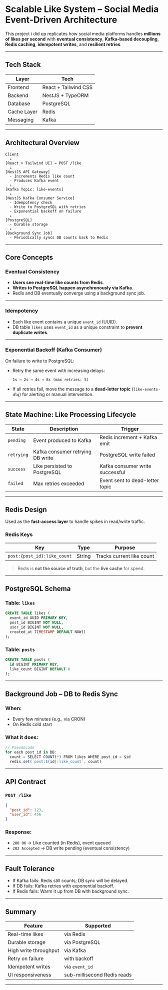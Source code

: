 # Scalable Like System – Social Media Event-Driven Architecture

This project i did up replicates how social media platforms handles **millions of likes per second** with **eventual consistency**, **Kafka-based decoupling**, **Redis caching**, **idempotent writes**, and **resilient retries**.

---

## Tech Stack

| Layer       | Tech                 |
| ----------- | -------------------- |
| Frontend    | React + Tailwind CSS |
| Backend     | NestJS + TypeORM     |
| Database    | PostgreSQL           |
| Cache Layer | Redis                |
| Messaging   | Kafka                |

---

## Architectural Overview

```
Client
  ↓
[React + Tailwind UI] ➔ POST /like
  ↓
[NestJS API Gateway]
  - Increments Redis like count
  - Produces Kafka event
  ↓
[Kafka Topic: like-events]
  ↓
[NestJS Kafka Consumer Service]
  - Idempotency check
  - Write to PostgreSQL with retries
  - Exponential backoff on failure
  ↓
[PostgreSQL]
  - Durable storage
  ↓
[Background Sync Job]
  - Periodically syncs DB counts back to Redis
```

---

## Core Concepts

### Eventual Consistency

- **Users see real-time like counts from Redis**.
- **Writes to PostgreSQL happen asynchronously via Kafka**.
- Redis and DB eventually converge using a background sync job.

---

### Idempotency

- Each like event contains a unique `event_id` (UUID).
- DB table `likes` uses `event_id` as a unique constraint to **prevent duplicate writes**.

---

### Exponential Backoff (Kafka Consumer)

On failure to write to PostgreSQL:

- Retry the same event with increasing delays:
  ```
  1s → 2s → 4s → 8s (max retries: 5)
  ```
- If all retries fail, move the message to a **dead-letter topic** (`like-events-dlq`) for alerting or manual intervention.

---

## State Machine: Like Processing Lifecycle

| State      | Description                      | Trigger                         |
| ---------- | -------------------------------- | ------------------------------- |
| `pending`  | Event produced to Kafka          | Redis increment + Kafka emit    |
| `retrying` | Kafka consumer retrying DB write | PostgreSQL write failed         |
| `success`  | Like persisted to PostgreSQL     | Kafka consumer write successful |
| `failed`   | Max retries exceeded             | Event sent to dead-letter topic |

---

## Redis Design

Used as the **fast-access layer** to handle spikes in read/write traffic.

### Redis Keys

| Key                         | Type   | Purpose                   |
| --------------------------- | ------ | ------------------------- |
| `post:{post_id}:like_count` | String | Tracks current like count |

> Redis is **not the source of truth**, but the **live cache** for speed.

---

## PostgreSQL Schema

### Table: `likes`

```sql
CREATE TABLE likes (
  event_id UUID PRIMARY KEY,
  post_id BIGINT NOT NULL,
  user_id BIGINT NOT NULL,
  created_at TIMESTAMP DEFAULT NOW()
);
```

### Table: `posts`

```sql
CREATE TABLE posts (
  id BIGINT PRIMARY KEY,
  like_count BIGINT DEFAULT 0
);
```

---

## Background Job – DB to Redis Sync

### When:

- Every few minutes (e.g., via CRON)
- On Redis cold start

### What it does:

```ts
// Pseudocode
for each post_id in DB:
  count = SELECT COUNT(*) FROM likes WHERE post_id = $id
  redis.set(`post:${id}:like_count`, count)
```

---

## API Contract

### `POST /like`

```json
{
  "post_id": 123,
  "user_id": 456
}
```

### Response:

- `200 OK` → Like counted (in Redis), event queued
- `202 Accepted` → DB write pending (eventual consistency)

---

## Fault Tolerance

- If Kafka fails: Redis still counts; DB sync will be delayed.
- If DB fails: Kafka retries with exponential backoff.
- If Redis fails: Warm it up from DB with background sync.

---

## Summary

| Feature               | Supported                   |
| --------------------- | --------------------------- |
| Real-time likes       | via Redis                   |
| Durable storage       | via PostgreSQL              |
| High write throughput | via Kafka                   |
| Retry on failure      | with backoff                |
| Idempotent writes     | via `event_id`              |
| UI responsiveness     | sub-millisecond Redis reads |

---
